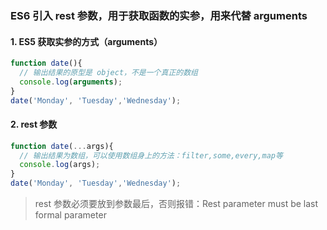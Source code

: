 ### ES6 引入 rest 参数，用于获取函数的实参，用来代替 arguments
#### 1. ES5 获取实参的方式（arguments）
```js
function date(){
  // 输出结果的原型是 object，不是一个真正的数组
  console.log(arguments);
}
date('Monday', 'Tuesday','Wednesday');
```
#### 2. rest 参数
```js
function date(...args){
  // 输出结果为数组，可以使用数组身上的方法：filter,some,every,map等
  console.log(args);
}
date('Monday', 'Tuesday','Wednesday');
```
> rest 参数必须要放到参数最后，否则报错：Rest parameter must be last formal parameter
<!--stackedit_data:
eyJoaXN0b3J5IjpbMzc1MTE5NzA3XX0=
-->